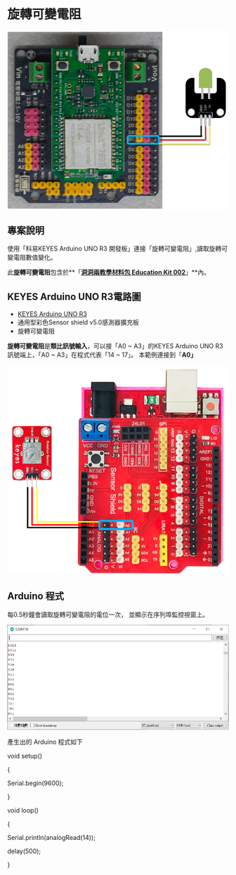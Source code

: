 # 旋轉可變電阻

![](../../.gitbook/assets/0%20%2810%29.png)

## 專案說明

使用「科易KEYES Arduino UNO R3 開發板」連接「旋轉可變電阻」,讀取旋轉可變電阻數值變化。

此**旋轉可變電阻**包含於**「**[洞洞兩教學材料包 Education Kit 002](https://www.robotkingdom.com.tw/product/rk-education-kit-002/)**」**內。

## KEYES Arduino UNO R3電路圖

* [KEYES Arduino UNO R3](https://www.robotkingdom.com.tw/product/keyes-uno-r3/)
* 通用型彩色Sensor shield v5.0感測器擴充板
* 旋轉可變電阻

**旋轉可變電阻**是**類比訊號輸入**，可以接「A0 ~ A3」的KEYES Arduino UNO R3訊號端上，「A0 ~ A3」在程式代表「14 ~ 17」。 本範例連接到「**A0」**

![](../../.gitbook/assets/1%20%2822%29.png)

## Arduino 程式

每0.5秒鐘會讀取旋轉可變電阻的電位一次， 並顯示在序列埠監控視窗上。

![](../../.gitbook/assets/2%20%2811%29.png)

產生出的 Arduino 程式如下

void setup\(\)

{

 Serial.begin\(9600\);

}

void loop\(\)

{

 Serial.println\(analogRead\(14\)\);

 delay\(500\);

}

